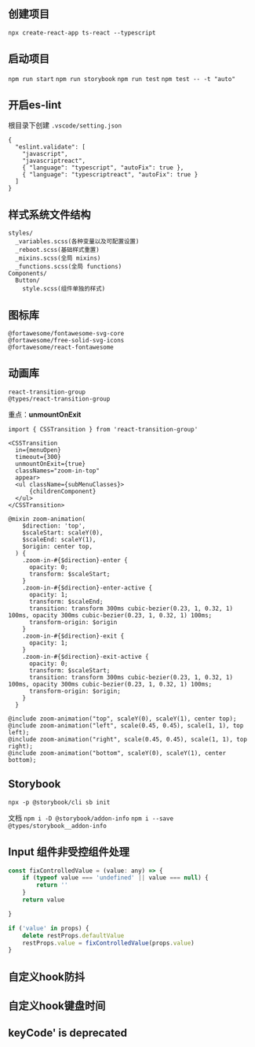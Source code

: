 ## 创建项目
`npx create-react-app ts-react --typescript`

## 启动项目
`npm run start`
`npm run storybook`
`npm run test`
`npm test -- -t "auto"`

## 开启es-lint

根目录下创建 `.vscode/setting.json`
```
{
  "eslint.validate": [
    "javascript",
    "javascriptreact",
    { "language": "typescript", "autoFix": true },
    { "language": "typescriptreact", "autoFix": true }
  ]
}
```

## 样式系统文件结构
```
styles/
  _variables.scss(各种变量以及可配置设置)
  _reboot.scss(基础样式重置)
  _mixins.scss(全局 mixins)
  _functions.scss(全局 functions)
Components/
  Button/
    style.scss(组件单独的样式)
```

## 图标库
```
@fortawesome/fontawesome-svg-core
@fortawesome/free-solid-svg-icons
@fortawesome/react-fontawesome
```

## 动画库
```
react-transition-group
@types/react-transition-group
```
重点：**unmountOnExit**
```
import { CSSTransition } from 'react-transition-group'

<CSSTransition 
  in={menuOpen} 
  timeout={300} 
  unmountOnExit={true}
  classNames="zoom-in-top" 
  appear>
  <ul className={subMenuClasses}>
      {childrenComponent}
  </ul>
</CSSTransition>
```

```
@mixin zoom-animation(
    $direction: 'top',
    $scaleStart: scaleY(0),
    $scaleEnd: scaleY(1),
    $origin: center top,
  ) {
    .zoom-in-#{$direction}-enter {
      opacity: 0;
      transform: $scaleStart;
    }
    .zoom-in-#{$direction}-enter-active {
      opacity: 1;
      transform: $scaleEnd;
      transition: transform 300ms cubic-bezier(0.23, 1, 0.32, 1) 100ms, opacity 300ms cubic-bezier(0.23, 1, 0.32, 1) 100ms;
      transform-origin: $origin
    }
    .zoom-in-#{$direction}-exit {
      opacity: 1;
    }
    .zoom-in-#{$direction}-exit-active {
      opacity: 0;
      transform: $scaleStart;
      transition: transform 300ms cubic-bezier(0.23, 1, 0.32, 1) 100ms, opacity 300ms cubic-bezier(0.23, 1, 0.32, 1) 100ms;
      transform-origin: $origin;
    }
  }

@include zoom-animation("top", scaleY(0), scaleY(1), center top);
@include zoom-animation("left", scale(0.45, 0.45), scale(1, 1), top left);
@include zoom-animation("right", scale(0.45, 0.45), scale(1, 1), top right);
@include zoom-animation("bottom", scaleY(0), scaleY(1), center bottom);

```

## Storybook
`npx -p @storybook/cli sb init`

文档
`npm i -D @storybook/addon-info`
`npm i --save @types/storybook__addon-info`

## Input 组件非受控组件处理
```js
const fixControlledValue = (value: any) => {
    if (typeof value === 'undefined' || value === null) {
        return ''
    }
    return value

}

if ('value' in props) {
    delete restProps.defaultValue
    restProps.value = fixControlledValue(props.value)
}
```

## 自定义hook防抖

## 自定义hook键盘时间

## keyCode' is deprecated